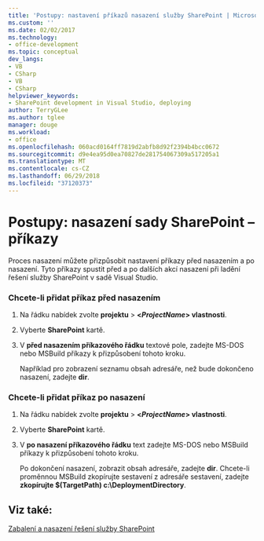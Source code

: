 ```yaml
---
title: 'Postupy: nastavení příkazů nasazení služby SharePoint | Microsoft Docs'
ms.custom: ''
ms.date: 02/02/2017
ms.technology:
- office-development
ms.topic: conceptual
dev_langs:
- VB
- CSharp
- VB
- CSharp
helpviewer_keywords:
- SharePoint development in Visual Studio, deploying
author: TerryGLee
ms.author: tglee
manager: douge
ms.workload:
- office
ms.openlocfilehash: 060acd0164ff7819d2abfb8d92f2394b4bcc0672
ms.sourcegitcommit: d9e4ea95d0ea70827de281754067309a517205a1
ms.translationtype: MT
ms.contentlocale: cs-CZ
ms.lasthandoff: 06/29/2018
ms.locfileid: "37120373"
---
```

# <a name="how-to-set-sharepoint-deployment-commands"></a>Postupy: nasazení sady SharePoint – příkazy
  Proces nasazení můžete přizpůsobit nastavení příkazy před nasazením a po nasazení. Tyto příkazy spustit před a po dalších akcí nasazení při ladění řešení služby SharePoint v sadě Visual Studio.  
  
### <a name="to-add-a-pre-deployment-command"></a>Chcete-li přidat příkaz před nasazením  
  
1.  Na řádku nabídek zvolte **projektu** > **\<*ProjectName*> vlastnosti**.  
  
2.  Vyberte **SharePoint** kartě.  
  
3.  V **před nasazením příkazového řádku** textové pole, zadejte MS-DOS nebo MSBuild příkazy k přizpůsobení tohoto kroku.  
  
     Například pro zobrazení seznamu obsah adresáře, než bude dokončeno nasazení, zadejte **dir**.  
  
### <a name="to-add-a-post-deployment-command"></a>Chcete-li přidat příkaz po nasazení  
  
1.  Na řádku nabídek zvolte **projektu** > **\<*ProjectName*> vlastnosti**.  
  
2.  Vyberte **SharePoint** kartě.  
  
3.  V **po nasazení příkazového řádku** text zadejte MS-DOS nebo MSBuild příkazy k přizpůsobení tohoto kroku.  
  
     Po dokončení nasazení, zobrazit obsah adresáře, zadejte **dir**. Chcete-li proměnnou MSBuild zkopírujte sestavení z adresáře sestavení, zadejte **zkopírujte $(TargetPath) c:\DeploymentDirectory**.  
  
## <a name="see-also"></a>Viz také:
 [Zabalení a nasazení řešení služby SharePoint](../sharepoint/packaging-and-deploying-sharepoint-solutions.md)  
  
